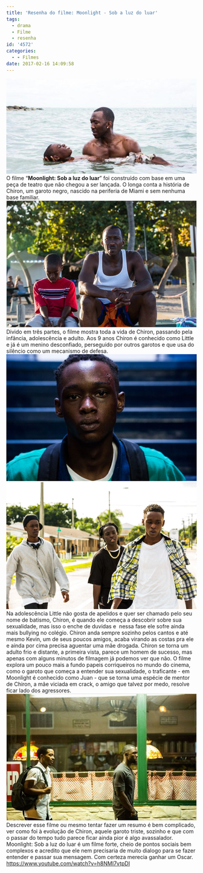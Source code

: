 ```yaml
---
title: 'Resenha do filme: Moonlight - Sob a luz do luar'
tags:
  - drama
  - Filme
  - resenha
id: '4572'
categories:
  - - Filmes
date: 2017-02-16 14:09:58
---
```


![cena do filme : Moonlight: Sob a luz do luar](/wp-content/uploads/2017/02/moonlight-sob-a-luz-do-luar-resenha.jpg) O filme “**Moonlight: Sob a luz do luar**” foi construído com base em uma peça de teatro que não chegou a ser lançada. O longa conta a história de Chiron, um garoto negro, nascido na periferia de Miami e sem nenhuma base familiar. ![resumo do filme - moonlight sob a luz do luar](/wp-content/uploads/2017/02/cena-do-filme-moonlight-sob-a-luz-do-luar.jpg) Divido em três partes, o filme mostra toda a vida de Chiron, passando pela infância, adolescência e adulto. Aos 9 anos Chiron é conhecido como Little e já é um menino desconfiado, perseguido por outros garotos e que usa do silêncio como um mecanismo de defesa. ![filme moonlight sob a luz do luar - crítica](/wp-content/uploads/2017/02/filme-moonlight-sob-a-luz-do-luar-resumo.jpg) ![critica do filme - moonlight sob a luz do luar](/wp-content/uploads/2017/02/cena-do-filme-moonlight-sob-a-luz-do-luar-1.jpg) Na adolescência Little não gosta de apelidos e quer ser chamado pelo seu nome de batismo, Chiron, é quando ele começa a descobrir sobre sua sexualidade, mas isso o enche de duvidas e  nessa fase ele sofre ainda mais bullying no colégio. Chiron anda sempre sozinho pelos cantos e até mesmo Kevin, um de seus poucos amigos, acaba virando as costas pra ele e ainda por cima precisa aguentar uma mãe drogada. Chiron se torna um adulto frio e distante, a primeira vista, parece um homem de sucesso, mas apenas com alguns minutos de filmagem já podemos ver que não. O filme explora um pouco mais a fundo papeis corriqueiros no mundo do cinema, como o garoto que começa a entender sua sexualidade, o traficante - em Moonlight é conhecido como Juan - que se torna uma espécie de mentor de Chiron, a mãe viciada em crack, o amigo que talvez por medo, resolve ficar lado dos agressores. ![resumo do filme - moonlight - sob a luz do luar](/wp-content/uploads/2017/02/filme-moonlight-sob-a-luz-do-luar.jpg) Descrever esse filme ou mesmo tentar fazer um resumo é bem complicado, ver como foi à evolução de Chiron, aquele garoto triste, sozinho e que com o passar do tempo tudo parece ficar ainda pior é algo avassalador. Moonlight: Sob a luz do luar é um filme forte, cheio de pontos sociais bem complexos e acredito que ele nem precisaria de muito dialogo para se fazer entender e passar sua mensagem. Com certeza merecia ganhar um Oscar. https://www.youtube.com/watch?v=h8NMI7vtpDI
